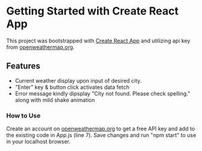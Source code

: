 # Getting Started with Create React App

This project was bootstrapped with [Create React App](https://github.com/facebook/create-react-app) and utilizing api key from [openweathermap.org](https://openweathermap.org/). 

## Features

- Current weather display upon input of desired city.
- "Enter" key & button click activates data fetch
- Error message kindly dipsplay "City not found. Please check spelling." along with mild shake animation

### How to Use

Create an account on [openweathermap.org](https://openweathermap.org/) to get a free API key and add to the existing code in App.js (line 7). Save changes and run "npm start" to use in your localhost browser.
